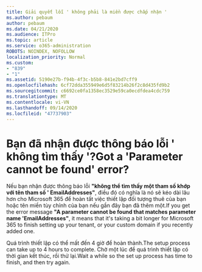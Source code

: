 ```yaml
---
title: Giải quyết lỗi ' không phải là miền được chấp nhận '
ms.author: pebaum
author: pebaum
ms.date: 04/21/2020
ms.audience: ITPro
ms.topic: article
ms.service: o365-administration
ROBOTS: NOINDEX, NOFOLLOW
localization_priority: Normal
ms.custom:
- "839"
- "1"
ms.assetid: 5190e27b-f94b-4f3c-b5b8-841e2bd7cff9
ms.openlocfilehash: 6cf72dda355949e6d5f83214b26f2c8d435fd9b2
ms.sourcegitcommit: c6692ce0fa1358ec3529e59ca0ecdfdea4cdc759
ms.translationtype: MT
ms.contentlocale: vi-VN
ms.lasthandoff: 09/14/2020
ms.locfileid: "47737903"
---
```

# <a name="got-a-parameter-cannot-be-found-error"></a><span data-ttu-id="30b82-102">Bạn đã nhận được thông báo lỗi ' không tìm thấy '?</span><span class="sxs-lookup"><span data-stu-id="30b82-102">Got a 'Parameter cannot be found' error?</span></span>

<span data-ttu-id="30b82-103">Nếu bạn nhận được thông báo lỗi **"không thể tìm thấy một tham số khớp với tên tham số ' EmailAddresses"**, điều đó có nghĩa là nó sẽ kéo dài lâu hơn cho Microsoft 365 để hoàn tất việc thiết lập đối tượng thuê của bạn hoặc tên miền tùy chỉnh của bạn nếu gần đây bạn đã thêm một.</span><span class="sxs-lookup"><span data-stu-id="30b82-103">If you get the error message **"A parameter cannot be found that matches parameter name 'EmailAddresses"**, it means that it's taking a bit longer for Microsoft 365 to finish setting up your tenant, or your custom domain if you recently added one.</span></span>
  
<span data-ttu-id="30b82-104">Quá trình thiết lập có thể mất đến 4 giờ để hoàn thành.</span><span class="sxs-lookup"><span data-stu-id="30b82-104">The setup process can take up to 4 hours to complete.</span></span> <span data-ttu-id="30b82-105">Chờ một lúc để quá trình thiết lập có thời gian kết thúc, rồi thử lại.</span><span class="sxs-lookup"><span data-stu-id="30b82-105">Wait a while so the set up process has time to finish, and then try again.</span></span>
  